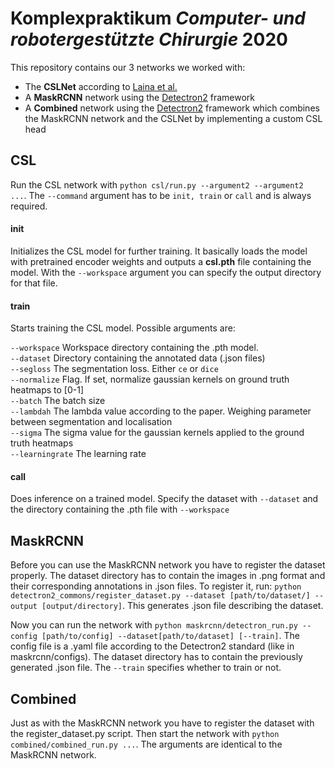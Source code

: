 # Komplexpraktikum __*Computer- und robotergestützte Chirurgie*__ 2020
This repository contains our 3 networks we worked with: 
- The __CSLNet__ according to [Laina et al.](https://arxiv.org/abs/1703.10701)
- A __MaskRCNN__  network using the [Detectron2](https://github.com/facebookresearch/detectron2) framework
- A __Combined__ network using the [Detectron2](https://github.com/facebookresearch/detectron2) framework which combines
the MaskRCNN network and the CSLNet by implementing a custom CSL head

## CSL
Run the CSL network with `python csl/run.py --argument2 --argument2  ...`. The `--command` argument has to be
 `init, train` or `call` and is always required.
#### init
Initializes the CSL model for further training. It basically loads the model with pretrained encoder weights and outputs
a __csl.pth__ file containing the model. With the `--workspace` argument you can specify the output directory for that file.
#### train
Starts training the CSL model. Possible arguments are:

`--workspace` Workspace directory containing the .pth model. <br>
`--dataset` Directory containing the annotated data (.json files) <br>
`--segloss` The segmentation loss. Either `ce` or `dice` <br>
`--normalize` Flag. If set, normalize gaussian kernels on ground truth heatmaps to \[0-1\] <br>
`--batch` The batch size <br>
`--lambdah` The lambda value according to the paper. Weighing parameter between segmentation and localisation <br>
`--sigma` The sigma value for the gaussian kernels applied to the ground truth heatmaps <br>
`--learningrate` The learning rate

#### call
Does inference on a trained model. Specify the dataset with `--dataset` and the directory containing the .pth file with
`--workspace`
## MaskRCNN
Before you can use the MaskRCNN network you have to register the dataset properly. The dataset directory has to contain
the images in .png format and their corresponding annotations in .json files. To register it, run: 
`python detectron2_commons/register_dataset.py --dataset [path/to/dataset/] --output [output/directory]`. This generates 
.json file describing the dataset.

Now you can run the network with `python maskrcnn/detectron_run.py --config [path/to/config] --dataset[path/to/dataset]
 [--train]`. The config file is a .yaml file according to the Detectron2 standard (like in maskrcnn/configs). The 
 dataset directory has to contain the previously generated .json file. The `--train` specifies whether to train or not.
 
 ## Combined
 Just as with the MaskRCNN network you have to register the dataset with the register_dataset.py script. Then start
 the network with `python combined/combined_run.py ...`. The arguments are identical to the MaskRCNN network.